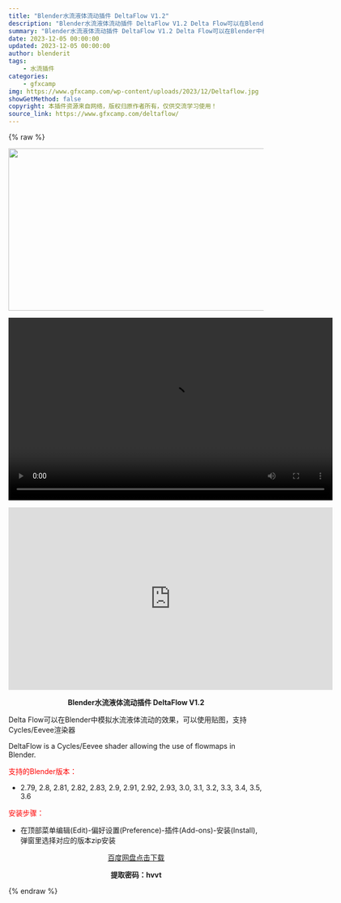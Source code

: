 ```yaml
---
title: "Blender水流液体流动插件 DeltaFlow V1.2"
description: "Blender水流液体流动插件 DeltaFlow V1.2 Delta Flow可以在Blender中模拟水流液体流动的效果，可以使用贴图，支持Cycles/Eevee渲染器 DeltaFlow i..."
summary: "Blender水流液体流动插件 DeltaFlow V1.2 Delta Flow可以在Blender中模拟水流液体流动的效果，可以使用贴图，支持Cycles/Eevee渲染器 DeltaFlow i..."
date: 2023-12-05 00:00:00
updated: 2023-12-05 00:00:00
author: blenderit
tags: 
    - 水流插件
categories:
    - gfxcamp
img: https://www.gfxcamp.com/wp-content/uploads/2023/12/Deltaflow.jpg
showGetMethod: false
copyright: 本插件资源来自网络，版权归原作者所有，仅供交流学习使用！
source_link: https://www.gfxcamp.com/deltaflow/
---
```


{% raw %}
<div><p><img decoding="async" class="aligncenter size-full wp-image-117179" src="https://www.gfxcamp.com/wp-content/uploads/2023/12/Deltaflow.jpg" data-src="https://www.gfxcamp.com/wp-content/uploads/2023/12/Deltaflow.jpg" alt="" width="640" height="320" data-srcset="https://www.gfxcamp.com/wp-content/uploads/2023/12/Deltaflow.jpg 640w, https://www.gfxcamp.com/wp-content/uploads/2023/12/Deltaflow-150x75.jpg 150w" data-sizes="(max-width: 640px) 100vw, 640px"><br>
</p><center><div style="width: 640px;" class="wp-video"><!--[if lt IE 9]><script>document.createElement('video');</script><![endif]-->
<video class="wp-video-shortcode" id="video-117176-1" width="640" height="360" preload="true" controls="controls"><source type="video/mp4" src="http://cloud.video.taobao.com/play/u/null/p/1/e/6/t/1/440672498830.mp4?_=1"></source><a href="http://cloud.video.taobao.com/play/u/null/p/1/e/6/t/1/440672498830.mp4">http://cloud.video.taobao.com/play/u/null/p/1/e/6/t/1/440672498830.mp4</a></video></div></center><p style="text-align: center;"><iframe loading="lazy" src="https://player.youku.com/embed/XNjIxNDIxMDk4OA==" width="640" height="360" frameborder="0" allowfullscreen="allowfullscreen" data-mce-fragment="1"></iframe></p><p style="text-align: center;"><strong>Blender水流液体流动插件 DeltaFlow V1.2</strong></p><p>Delta Flow可以在Blender中模拟水流液体流动的效果，可以使用贴图，支持Cycles/Eevee渲染器</p><p>DeltaFlow is a Cycles/Eevee shader allowing the use of flowmaps in Blender.</p><p style="text-align: left;"><span style="color: #ff0000;">支持的Blender版本：</span></p><ul>
<li style="text-align: left;">2.79, 2.8, 2.81, 2.82, 2.83, 2.9, 2.91, 2.92, 2.93, 3.0, 3.1, 3.2, 3.3, 3.4, 3.5, 3.6</li>
</ul><p><span style="color: #ff0000;">安装步骤：</span></p><ul>
<li>在顶部菜单编辑(Edit)-偏好设置(Preference)-插件(Add-ons)-安装(Install),弹窗里选择对应的版本zip安装</li>
</ul><p style="text-align: center;"><a class="maxbutton-3 maxbutton maxbutton-baidu" target="_blank" rel="noopener" href="https://pan.baidu.com/s/1qKsjYsjvCembfKnHD3ArsQ?pwd=hvvt"><span class="mb-text">百度网盘点击下载</span></a></p><p style="text-align: center;"><strong>提取密码：hvvt</strong></p></div>
<div style="display: none">gfxcamp</div>
{% endraw %}